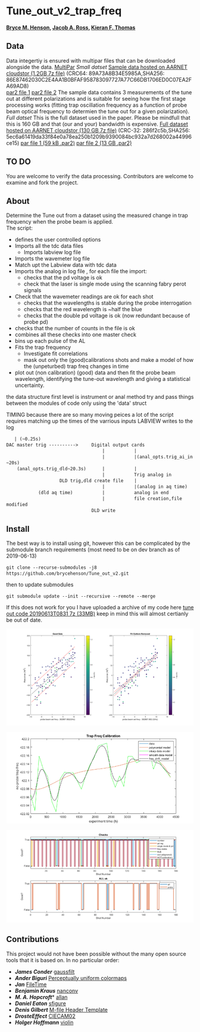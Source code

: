 # Tune_out_v2_trap_freq
**[Bryce M. Henson](https://github.com/brycehenson), [Jacob A. Ross](https://github.com/GroundhogState), [Kieran F. Thomas](https://github.com/KF-Thomas)**  


## Data
Data integertiy is ensured with multipar files that can be downloaded alongside the data. [MultiPar](https://github.com/Yutaka-Sawada/MultiPar)
*Small datset*
[Sample data hosted on AARNET cloudstor (1.2GB 7z file)](https://cloudstor.aarnet.edu.au/plus/s/4Cm14OSxi9CqYIM/download) (CRC64: 89A73A8B34E5985A,SHA256: 86E87462030C2E4AA1B0BFAF958783097727A77C66DB1706ED0C07EA2FA69AD8)  
[par2 file 1](https://cloudstor.aarnet.edu.au/plus/s/YVqpZYsmNfOVbJR/download) 
[par2 file 2](https://cloudstor.aarnet.edu.au/plus/s/RoC7UmtOnxzbAIE/download) 
The sample data contains 3 measurements of the tune out at different polarizations and is suitable for seeing how the first stage processing works (fitting trap oscillation frequency as a function of probe beam optical frequency to determien the tune out for a given polarization). 
*Full datset* 
This is the full dataset used in the paper. Please be mindfull that this is 160 GB and that (our and your) bandwidth is expensive.
[Full dataset hosted on AARNET cloudstor (130 GB 7z file)](https://cloudstor.aarnet.edu.au/plus/s/UgqUQjSQ2SjfWmn/download) (CRC-32: 286f2c5b,SHA256: 5ec6a61419da33f84e0a78ea250b1209b9390084bc932a7d268002a44996ce15)
[par file 1 (59 kB .par2)](https://cloudstor.aarnet.edu.au/plus/s/FA99BkT5SxQhJMR/download) 
[par file 2 (13 GB .par2)](https://cloudstor.aarnet.edu.au/plus/s/iyfPJfx0EXjhTPa/download) 



## TO DO
You are welcome to verify the data processing. Contributors are welcome to examine and fork the project.



## About
Determine the Tune out from a dataset using the measured change in trap frequency when the probe beam is applied.  
The script:
  * defines the user controlled options
  * Imports all the tdc data files 
    * Imports labview log file
  * Imports the wavemeter log file
  * Match upt the Labview data with tdc data
  * Imports the analog in log file , for each file the import:
    * checks that the pd voltage is ok
    * check that the laser is single mode using the scanning fabry perot signals
  * Check that the wavemeter readings are ok for each shot
    * checks that the wavelengths is stable during the probe interrogation
    * checks that the red wavelength is ~half the blue
    * checks that the double pd voltage is ok (now redundant because of probe pd)
  * checks that the number of counts in the file is ok
  * combines all these checks into one master check
  * bins up each pulse of the AL
  * Fits the trap frequency
    * Investigate fit correlations
    * mask out only the (good)calibrations shots and make a model of how the (unpeturbed) trap freq changes in time
  * plot out (non calibration) (good) data and then fit the probe beam
      wavelength, identifying the tune-out wavelength and giving a
      statistical uncertainty.

the data structure
  first level is instrument or anal method
  try and pass things between the modules of code only using the 'data' struct


TIMING 
because there are so many moving peices a lot of the script requires matching up the times of the varrious inputs
LABVIEW writes to the log
```
   | (~0.25s)
DAC master trig ---------->		Digital output cards
									|			|
									|			|(anal_opts.trig_ai_in ~20s)
	(anal_opts.trig_dld~20.3s)		|			|
									|			Trig analog in
					DLD trig,dld create file	|
									|			|(analog in aq time)
			(dld aq time)			|			analog in end
									|			file creation,file modified
								DLD write

```

## Install
The best way is to install using git, however this can be complicated by the submodule branch requirements (most need to be on dev branch as of 2019-06-13)
``` 
git clone --recurse-submodules -j8 https://github.com/brycehenson/Tune_out_v2.git 
```
then to update submodules 
```
git submodule update --init --recursive --remote --merge
```
If this does not work for you I have uploaded a archive of my code here [tune out code 20190613T0831 7z (33MB)](https://cloudstor.aarnet.edu.au/plus/s/UZQ7xuOe3z9Yg6S) keep in mind this will almost certianly be out of date.


![An example TO](/figs/to_fit.png)

![An example TO](/figs/calibration_model.png)

![An example TO](/figs/logic.png)


## Contributions  
This project would not have been possible without the many open source tools that it is based on. In no particular order: 

* ***James Conder*** [gaussfilt](https://au.mathworks.com/matlabcentral/fileexchange/43182-gaussfilt-t-z-sigma)
* ***Ander Biguri*** [Perceptually uniform colormaps](https://au.mathworks.com/matlabcentral/fileexchange/51986-perceptually-uniform-colormaps)
* ***Jan*** [FileTime](https://au.mathworks.com/matlabcentral/fileexchange/24671-filetime)
* ***Benjamin Kraus*** [nanconv](https://au.mathworks.com/matlabcentral/fileexchange/41961-nanconv)
* ***M. A. Hopcroft**** [allan](https://au.mathworks.com/matlabcentral/fileexchange/13246-allan)
* ***Daniel Eaton***  [sfigure](https://au.mathworks.com/matlabcentral/fileexchange/8919-smart-silent-figure)
* ***Denis Gilbert***  [M-file Header Template](https://au.mathworks.com/matlabcentral/fileexchange/4908-m-file-header-template)
* ***DrosteEffect***  [CIECAM02](https://github.com/DrosteEffect/CIECAM02)
* ***Holger Hoffmann*** [violin](https://au.mathworks.com/matlabcentral/fileexchange/45134-violin-plot)
